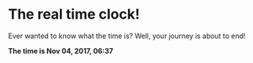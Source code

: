 # The real time clock!

Ever wanted to know what the time is? Well, your journey is about to end!

**The time is Nov 04, 2017, 06:37**